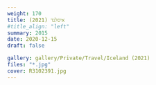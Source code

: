 ```yaml
---
weight: 170
title: איסלנד (2021)
#title_align: "left"
summary: 2015
date: 2020-12-15
draft: false

gallery: gallery/Private/Travel/Iceland (2021)
files: "*.jpg"
cover: R3102391.jpg
---
```

